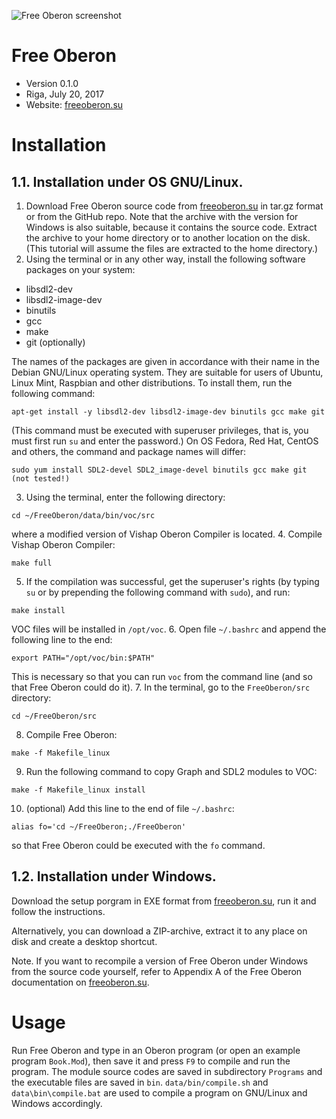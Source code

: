 ![Free Oberon screenshot](http://freeoberon.su/images/freeoberon.png)

# Free Oberon
* Version 0.1.0
* Riga, July 20, 2017
* Website: [freeoberon.su](http://freeoberon.su)

# Installation

## 1.1. Installation under OS GNU/Linux.
1. Download Free Oberon source code from [freeoberon.su](http://freeoberon.su) in tar.gz format or from the GitHub repo. Note that the archive with the version for Windows is also suitable, because it contains the source code. Extract the archive to your home directory or to another location on the disk. (This tutorial will assume the files are extracted to the home directory.)
2. Using the terminal or in any other way, install the following software packages on your system:
  * libsdl2-dev
  * libsdl2-image-dev
  * binutils
  * gcc
  * make
  * git (optionally)

  The names of the packages are given in accordance with their name in the Debian GNU/Linux operating system. They are suitable for users of Ubuntu, Linux Mint, Raspbian and other distributions.
  To install them, run the following command:
  ```
  apt-get install -y libsdl2-dev libsdl2-image-dev binutils gcc make git
  ```
  (This command must be executed with superuser privileges, that is, you must first run `su` and enter the password.)
  On OS Fedora, Red Hat, CentOS and others, the command and package names will differ:
  ```
  sudo yum install SDL2-devel SDL2_image-devel binutils gcc make git    (not tested!)
  ```
3. Using the terminal, enter the following directory:
  ```
  cd ~/FreeOberon/data/bin/voc/src
  ```
  where a modified version of Vishap Oberon Compiler is located.
4. Compile Vishap Oberon Compiler:
  ```
  make full
  ```
5. If the compilation was successful, get the superuser's rights (by typing `su` or by prepending the following command with `sudo`), and run:
  ```
  make install
  ```
  VOC files will be installed in `/opt/voc`.
6. Open file `~/.bashrc` and append the following line to the end:
  ```
  export PATH="/opt/voc/bin:$PATH"
  ```
  This is necessary so that you can run `voc` from the command line (and so that Free Oberon could do it).
7. In the terminal, go to the `FreeOberon/src` directory:
  ```
  cd ~/FreeOberon/src
  ```
8. Compile Free Oberon:
  ```
  make -f Makefile_linux
  ```
9. Run the following command to copy Graph and SDL2 modules to VOC:
  ```
  make -f Makefile_linux install
  ```
10. (optional) Add this line to the end of file `~/.bashrc`:
  ```
  alias fo='cd ~/FreeOberon;./FreeOberon'
  ```
  so that Free Oberon could be executed with the `fo` command.

## 1.2. Installation under Windows.

Download the setup porgram in EXE format from [freeoberon.su](http://freeoberon.su), run it and follow the instructions.

Alternatively, you can download a ZIP-archive, extract it to any place on disk and create a desktop shortcut.

Note. If you want to recompile a version of Free Oberon under Windows from the source code yourself, refer to Appendix A of the Free Oberon documentation on [freeoberon.su](http://freeoberon.su).

# Usage

Run Free Oberon and type in an Oberon program (or open an example program `Book.Mod`), then save it and press `F9` to compile and run the program.
The module source codes are saved in subdirectory `Programs` and the executable files are saved in `bin`. `data/bin/compile.sh` and `data\bin\compile.bat` are used to compile a program on GNU/Linux and Windows accordingly.
